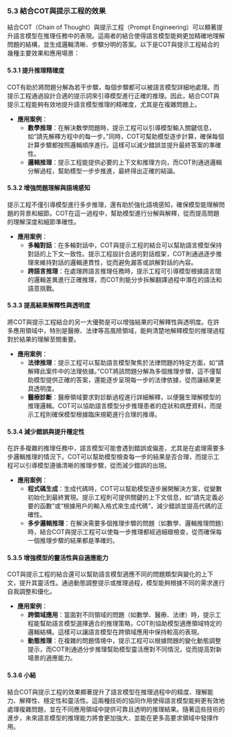 ### **5.3 結合COT與提示工程的效果**

結合COT（Chain of Thought）與提示工程（Prompt Engineering）可以顯著提升語言模型在推理任務中的表現。這兩者的結合使得語言模型能夠更加精確地理解問題的結構，並生成邏輯清晰、步驟分明的答案。以下是COT與提示工程結合的幾種主要效果和應用場景：

#### **5.3.1 提升推理精確度**

COT有助於將問題分解為若干步驟，每個步驟都可以被語言模型詳細地處理。而提示工程通過設計合適的提示詞來引導模型進行正確的推理。因此，結合COT與提示工程能夠有效地提升語言模型推理的精確度，尤其是在複雜問題上。

- **應用案例**：
  - **數學推理**：在解決數學問題時，提示工程可以引導模型輸入關鍵信息，如“請先解釋方程中的每一步。”同時，COT可幫助模型逐步計算，確保每個計算步驟都按照邏輯順序進行。這樣可以減少錯誤並提升最終答案的準確性。
  - **邏輯推理**：提示工程能提供必要的上下文和推理方向，而COT則通過邏輯分解過程，幫助模型一步步推進，最終得出正確的結論。

#### **5.3.2 增強問題理解與語境感知**

提示工程不僅引導模型進行多步推理，還有助於強化語境感知，確保模型能理解問題的背景和細節。COT在這一過程中，幫助模型進行分解與解釋，從而提高問題的理解深度和細節準確性。

- **應用案例**：
  - **多輪對話**：在多輪對話中，COT與提示工程的結合可以幫助語言模型保持對話的上下文一致性。提示工程設計合適的對話框架，COT則通過逐步推理來維持對話的邏輯連貫性，從而避免漏答或誤解對話的內容。
  - **跨語言推理**：在處理跨語言推理任務時，提示工程可引導模型根據語言間的邏輯差異進行正確推理，而COT則能分步拆解翻譯過程中潛在的語法和語意挑戰。

#### **5.3.3 提高結果解釋性與透明度**

將COT與提示工程結合的另一大優勢是可以增強結果的可解釋性與透明度。在許多應用領域中，特別是醫療、法律等高風險領域，能夠清楚地解釋模型的推理過程對於結果的理解至關重要。

- **應用案例**：
  - **法律推理**：提示工程可以幫助語言模型聚焦於法律問題的特定方面，如“請解釋此案件中的法理依據。”COT將該問題分解為多個推理步驟，這不僅幫助模型提供正確的答案，還能逐步呈現每一步的法律依據，從而讓結果更具透明度。
  - **醫療診斷**：醫療領域要求對診斷過程進行詳細解釋，以便醫生理解模型的推理邏輯。COT可以協助語言模型分步推理患者的症狀和病歷資料，而提示工程則確保模型根據臨床規範進行合理的推導。

#### **5.3.4 減少錯誤與提升穩定性**

在許多複雜的推理任務中，語言模型可能會遇到錯誤或偏差，尤其是在處理需要多步邏輯推理的情況下。COT可以幫助模型檢查每一步的結果是否合理，而提示工程可以引導模型遵循清晰的推理步驟，從而減少錯誤的出現。

- **應用案例**：
  - **程式碼生成**：生成代碼時，COT可以幫助模型逐步展開解決方案，從變數初始化到最終實現。提示工程則可提供關鍵的上下文信息，如“請先定義必要的函數”或“根據用戶的輸入格式來生成代碼”，減少錯誤並提高代碼的正確性。
  - **多步邏輯推理**：在解決需要多個推理步驟的問題（如數學、邏輯推理問題）時，結合COT與提示工程可以使每一步推理都經過細緻檢查，從而確保每一個推理步驟的結果都是準確的。

#### **5.3.5 增強模型的靈活性與自適應能力**

COT與提示工程的結合還可以幫助語言模型適應不同的問題類型與變化的上下文，提升其靈活性。通過動態調整提示或推理過程，模型能夠根據不同的需求進行自我調整和優化。

- **應用案例**：
  - **跨領域應用**：當面對不同領域的問題（如數學、醫療、法律）時，提示工程能幫助語言模型選擇適合的推理策略，COT則協助模型適應領域特定的邏輯結構。這樣可以讓語言模型在跨領域應用中保持較高的表現。
  - **動態推理**：在複雜的問題情境中，提示工程可以根據問題的變化動態調整提示，而COT則通過分步推理幫助模型靈活應對不同情況，從而提高對新場景的適應能力。

#### **5.3.6 小結**

結合COT與提示工程的效果顯著提升了語言模型在推理過程中的精度、理解能力、解釋性、穩定性和靈活性。這兩種技術的協同作用使得語言模型能夠更有效地處理複雜問題，並在不同應用領域中提供可靠且透明的推理結果。隨著這些技術的進步，未來語言模型的推理能力將會更加強大，並能在更多高要求領域中發揮作用。